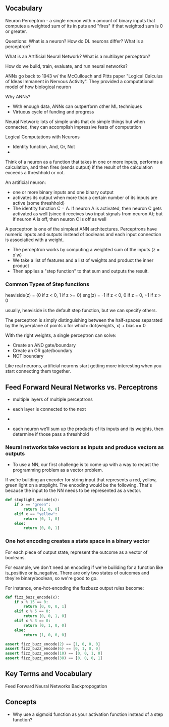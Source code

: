 ## Vocabulary
Neuron
Perceptron - a single neuron with n amount of binary inputs that computes a weighted sum of its in puts and "fires" if that weighted sum is 0 or greater.

Questions:
What is a neuron?
How do DL neurons differ?
What is a perceptron?

What is an Artificial Neural Network?
What is a multilayer perceptron?

How do we build, train, evaluate, and run neural networks?

ANNs go back to 1943 w/ the McCullouch and Pitts paper "Logical Calculus of Ideas Immanent in Nervous Activity". They provided a computational model of how biological neuron

Why ANNs?
- With enough data, ANNs can outperform other ML techniques
- Virtuous cycle of funding and progress


Neural Network:
lots of simple units that do simple things but when connected, they can accomplish impressive feats of computation

Logical Computations with Neurons
- Identity function, And, Or, Not
- 

Think of a neuron as a function that takes in one or more inputs, performs a calculation, and then fires (sends output) if the result of the calculation exceeds a threshhold or not.


An artificial neuron:
- one or more binary inputs and one binary output
- activates its output when more than a certain number of its inputs are active (some threshhold)
- The identity function C = A. If neuron A is activated, then neuron C gets activated as well (since it receives two input signals from neuron A); but if neuron A is off, then neuron C is off as well

A perceptron is one of the simplest ANN architectures. Perceptrons have numeric inputs and outputs instead of booleans and each input connection is associatied with a weight. 
- The perceptron works by computing a weighted sum of the inputs (z = x'w)
- We take a list of features and a list of weights and product the inner product
- Then applies a "step function" to that sum and outputs the result.

### Common Types of Step functions
heaviside(z) = {0 if z < 0, 1 if z >= 0}
sng(z) = -1 if z < 0, 0 if z = 0, +1 if z > 0

usually, heaviside is the default step function, but we can specify others.

The perceptron is simply distinguishing between the half-spaces separated by the hyperplane of points x for which:
dot(weights, x) + bias == 0

With the right weights, a single perceptron can solve:
- Create an AND gate/boundary
- Create an OR gate/boundary
- NOT boundary

Like real neurons, artificial neurons start getting more interesting when you start connecting them together.

## Feed Forward Neural Networks vs. Perceptrons
- multiple layers of multiple perceptrons

- each layer is connected to the next
-
 - each neuron we’ll sum up the products of its inputs and its weights, then determine if those pass a threshhold


### Neural networks take vectors as inputs and produce vectors as outputs
- To use a NN, our first challenge is to come up with a way to recast the programming problem as a vector problem.

If we're building an encoder for string input that represents a red, yellow, green light on a stoplight. The encoding would be the following. That's because the input to the NN needs to be represented as a vector.

```python
def stoplight_encode(x):
    if x == "green":
        return [1, 0, 0]
    elif x == "yellow":
        return [0, 1, 0]
    else:
        return [0, 0, 1]
```

### One hot encoding creates a state space in a binary vector
For each piece of output state, represent the outcome as a vector of booleans.

For example, we don't need an encoding if we're builiding for a function like is_positive or is_negative. There are only two states of outcomes and they're binary/boolean, so we're good to go.

For instance, one-hot-encoding the fizzbuzz output rules become:

```python
def fizz_buzz_encode(x):
    if x % 15 == 0:
        return [0, 0, 0, 1]
    elif x % 5 == 0:
        return [0, 0, 1, 0]
    elif x % 3 == 0:
        return [0, 1, 0, 0]
    else:
        return [1, 0, 0, 0]

assert fizz_buzz_encode(2) == [1, 0, 0, 0]
assert fizz_buzz_encode(6) == [0, 1, 0, 0]
assert fizz_buzz_encode(10) == [0, 0, 1, 0]
assert fizz_buzz_encode(30) == [0, 0, 0, 1]
```


## Key Terms and Vocabulary
Feed Forward Neural Networks
Backpropogation


## Concepts
- Why use a sigmoid function as your activation function instead of a step function?

